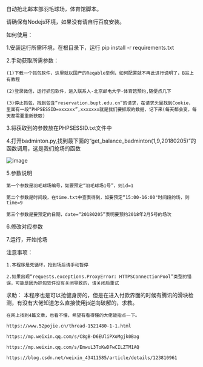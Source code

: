 自动抢北邮本部羽毛球场，体育馆脚本。

请确保有Nodejs环境，如果没有请自行百度安装。

如何使用：

  1.安装运行所需环境，在根目录下，运行 pip install -r requirements.txt
  
  2.手动获取所需参数：
  
    (1)下载一个抓包软件，这里就以国产的Reqable举例，如何配置就不再此进行说明了，B站上有教程
    
    (2)登录微信，运行抓包软件，进入联系人-北京邮电大学-体育馆预约,随便点几下
    
    (3)停止抓包，找到包含“reservation.bupt.edu.cn”的请求，在请求头里找到Cookie，里面有一段“PHPSESSID=xxxxxx”,xxxxxxx就是我们要抓取的数据，记下来(每天都会变，每天都需要重新获取)
    
  3.将获取到的参数放在PHPSESSID.txt文件中
  
  4.打开badminton.py,找到最下面的“get_balance_badminton(1,9,20180205)”的函数调用，这是我们抢场的函数
  
  ![image](https://github.com/post-soldier/bupt-gym/assets/165042370/71971fe7-ddbe-4ae4-804d-d1823757062b)

  5.参数说明
  
    第一个参数是羽毛球场编号，如要预定“羽毛球场1号”，则id=1
  
    第二个参数是时间段，在time.txt中查表得到，如要预定“15:00-16:00"时间段的场，则time=9
    
    第三个参数是要预定的日期，date=“20180205”表明要预约2018年2月5号的场次

  6.修改对应参数
  
  7.运行，开始抢场
  


  注意事项：
  
    1.本程序是死循环，抢到场后请手动暂停
    
    2.如果出现“requests.exceptions.ProxyError: HTTPSConnectionPool”类型的错误，可能是因为抓包软件没有关闭导致的，请关闭后重试


  求助：
    本程序也是可以抢健身房的，但是在进入付款界面的时候有腾讯的滑块检测，有没有大佬知道怎么直接使用js逆向破解的，求教。
    
    在网上找到4篇文章，也看不懂，希望有看得懂的大佬能指点一下。
    
    https://www.52pojie.cn/thread-1521480-1-1.html
    
    https://mp.weixin.qq.com/s/C8gB-D6EUliPXoMgjk0Bag
    
    https://mp.weixin.qq.com/s/EmwuL3ToKwDFwCILZTM1AQ
    
    https://blog.csdn.net/weixin_43411585/article/details/123810961


    

